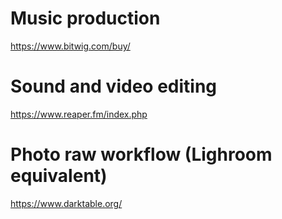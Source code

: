 # Music production
https://www.bitwig.com/buy/

# Sound and video editing
https://www.reaper.fm/index.php

# Photo raw workflow (Lighroom equivalent)
https://www.darktable.org/